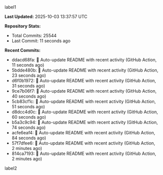 
label1 
<!-- ACTIVITY_START -->
**Last Updated:** 2025-10-03 13:37:57 UTC

**Repository Stats:**
- Total Commits: 25544
- Last Commit: 11 seconds ago

**Recent Commits:**
- ddacd68fa: 🤖 Auto-update README with recent activity (GitHub Action, 11 seconds ago)
- 5bdde480b: 🤖 Auto-update README with recent activity (GitHub Action, 23 seconds ago)
- d6f0b1972: 🤖 Auto-update README with recent activity (GitHub Action, 31 seconds ago)
- 9ce7b06f7: 🤖 Auto-update README with recent activity (GitHub Action, 40 seconds ago)
- 5cb83cf1c: 🤖 Auto-update README with recent activity (GitHub Action, 51 seconds ago)
- d8dcc4d0c: 🤖 Auto-update README with recent activity (GitHub Action, 60 seconds ago)
- b5a3c9c94: 🤖 Auto-update README with recent activity (GitHub Action, 74 seconds ago)
- acfe6eaf4: 🤖 Auto-update README with recent activity (GitHub Action, 84 seconds ago)
- 57f7dfee6: 🤖 Auto-update README with recent activity (GitHub Action, 2 minutes ago)
- 814ca7193: 🤖 Auto-update README with recent activity (GitHub Action, 2 minutes ago)
<!-- ACTIVITY_END -->

label2
